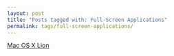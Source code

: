 ```yaml
---
layout: post
title: "Posts tagged with: Full-Screen Applications"
permalink: tags/full-screen-applications/
---
```

[Mac OS X Lion](/2011/07/mac-os-x-lion)

